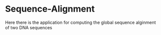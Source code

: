 # Sequence-Alignment
Here there is the application for computing the global sequence alginment of two DNA sequences
